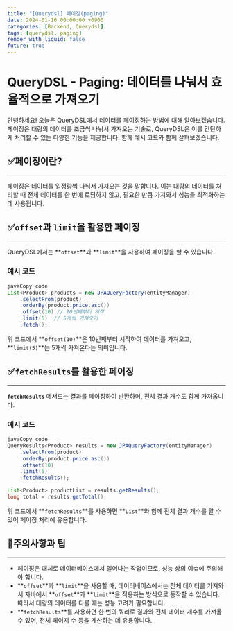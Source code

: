 ```yaml
---
title: "[Querydsl] 페이징(paging)"
date: 2024-01-16 00:00:00 +0900
categories: [Backend, Querydsl]
tags: [querydsl, paging]
render_with_liquid: false
future: true
---
```


# **QueryDSL - Paging: 데이터를 나눠서 효율적으로 가져오기**

안녕하세요! 오늘은 QueryDSL에서 데이터를 페이징하는 방법에 대해 알아보겠습니다. 페이징은 대량의 데이터를 조금씩 나눠서 가져오는 기술로, QueryDSL은 이를 간단하게 처리할 수 있는 다양한 기능을 제공합니다. 함께 예시 코드와 함께 살펴보겠습니다.

## ✅**페이징이란?**

---

페이징은 데이터를 일정량씩 나눠서 가져오는 것을 말합니다. 이는 대량의 데이터를 처리할 때 전체 데이터를 한 번에 로딩하지 않고, 필요한 만큼 가져와서 성능을 최적화하는 데 사용됩니다.

## ✅**`offset`과 `limit`을 활용한 페이징**

---

QueryDSL에서는 **`offset`**과 **`limit`**을 사용하여 페이징을 할 수 있습니다.

### **예시 코드**

```java
javaCopy code
List<Product> products = new JPAQueryFactory(entityManager)
    .selectFrom(product)
    .orderBy(product.price.asc())
    .offset(10) // 10번째부터 시작
    .limit(5)  // 5개씩 가져오기
    .fetch();

```

위 코드에서 **`offset(10)`**은 10번째부터 시작하여 데이터를 가져오고, **`limit(5)`**는 5개씩 가져온다는 의미입니다.

## ✅**`fetchResults`를 활용한 페이징**

---

**`fetchResults`** 메서드는 결과를 페이징하여 반환하며, 전체 결과 개수도 함께 가져옵니다.

### **예시 코드**

```java
javaCopy code
QueryResults<Product> results = new JPAQueryFactory(entityManager)
    .selectFrom(product)
    .orderBy(product.price.asc())
    .offset(10)
    .limit(5)
    .fetchResults();

List<Product> productList = results.getResults();
long total = results.getTotal();

```

위 코드에서 **`fetchResults`**를 사용하면 **`List`**와 함께 전체 결과 개수를 알 수 있어 페이징 처리에 유용합니다.

## 📌**주의사항과 팁**

---

- 페이징은 대체로 데이터베이스에서 일어나는 작업이므로, 성능 상의 이슈에 주의해야 합니다.
- **`offset`**과 **`limit`**을 사용할 때, 데이터베이스에서는 전체 데이터를 가져와서 자바에서 **`offset`**과 **`limit`**을 적용하는 방식으로 동작할 수 있습니다. 따라서 대량의 데이터를 다룰 때는 성능 고려가 필요합니다.
- **`fetchResults`**를 사용하면 한 번의 쿼리로 결과와 전체 데이터 개수를 가져올 수 있어, 전체 페이지 수 등을 계산하는 데 유용합니다.